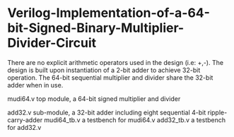 # Verilog-Implementation-of-a-64-bit-Signed-Binary-Multiplier-Divider-Circuit
There are no explicit arithmetic operators used in the design (i.e: +,-). The design is built upon instantiation of a 2-bit adder to achieve 32-bit operation. The 64-bit sequential multiplier and divider share the 32-bit adder when in use.


mudi64.v	top module, a 64-bit signed multiplier and divider

add32.v		sub-module, a 32-bit adder including eight sequential 4-bit ripple-carry-adder
mudi64_tb.v	a testbench for mudi64.v
add32_tb.v	a testbench for add32.v




